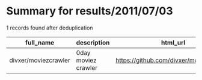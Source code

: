 
# Summary for results/2011/07/03
    
1 records found after deduplication

| full_name | description | html_url | matched_list | matched_count | pushed_at | size | stargazers_count | language | forks_count |
|----------------------|---------------------|-----------------------------------------|----------------|-----------------|---------------------------|--------|--------------------|------------|---------------|
| divxer/moviezcrawler | 0day moviez crawler | https://github.com/divxer/moviezcrawler | ['0day'] | 1 | 2011-07-03 01:24:38+00:00 | 9688 | 1 | Java | 0 |
